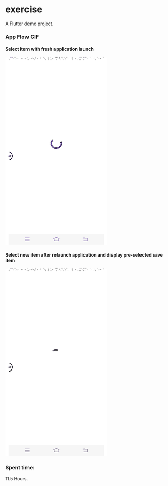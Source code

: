 # exercise

A Flutter demo project.

### App Flow GIF
#### Select item with fresh application launch
![](https://github.com/dexbytesinfotech/excercise-sample/blob/develop/media/first_time_select.gif)
#### Select new item after relaunch application and display pre-selected save item
![](https://github.com/dexbytesinfotech/excercise-sample/blob/develop/media/second_time_select.gif)

### Spent time: 
  11.5 Hours.
